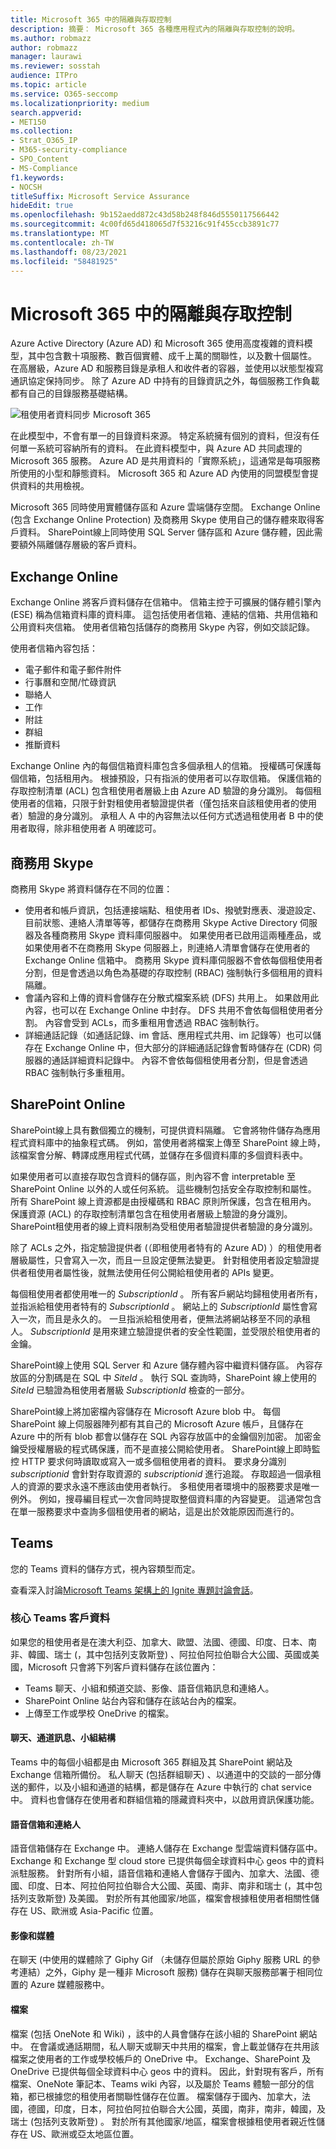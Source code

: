 ```yaml
---
title: Microsoft 365 中的隔離與存取控制
description: 摘要： Microsoft 365 各種應用程式內的隔離與存取控制的說明。
ms.author: robmazz
author: robmazz
manager: laurawi
ms.reviewer: sosstah
audience: ITPro
ms.topic: article
ms.service: O365-seccomp
ms.localizationpriority: medium
search.appverid:
- MET150
ms.collection:
- Strat_O365_IP
- M365-security-compliance
- SPO_Content
- MS-Compliance
f1.keywords:
- NOCSH
titleSuffix: Microsoft Service Assurance
hideEdit: true
ms.openlocfilehash: 9b152aedd872c43d58b248f846d5550117566442
ms.sourcegitcommit: 4c00fd65d418065d7f53216c91f455ccb3891c77
ms.translationtype: MT
ms.contentlocale: zh-TW
ms.lasthandoff: 08/23/2021
ms.locfileid: "58481925"
---
```

# <a name="isolation-and-access-control-in-microsoft-365"></a>Microsoft 365 中的隔離與存取控制

Azure Active Directory (Azure AD) 和 Microsoft 365 使用高度複雜的資料模型，其中包含數十項服務、數百個實體、成千上萬的關聯性，以及數十個屬性。 在高層級，Azure AD 和服務目錄是承租人和收件者的容器，並使用以狀態型複寫通訊協定保持同步。 除了 Azure AD 中持有的目錄資訊之外，每個服務工作負載都有自己的目錄服務基礎結構。
 
![租使用者資料同步 Microsoft 365](../media/office-365-isolation-tenant-data-sync.png)

在此模型中，不會有單一的目錄資料來源。 特定系統擁有個別的資料，但沒有任何單一系統可容納所有的資料。 在此資料模型中，與 Azure AD 共同處理的 Microsoft 365 服務。 Azure AD 是共用資料的「實際系統」，這通常是每項服務所使用的小型和靜態資料。 Microsoft 365 和 Azure AD 內使用的同盟模型會提供資料的共用檢視。

Microsoft 365 同時使用實體儲存區和 Azure 雲端儲存空間。 Exchange Online (包含 Exchange Online Protection) 及商務用 Skype 使用自己的儲存體來取得客戶資料。 SharePoint線上同時使用 SQL Server 儲存區和 Azure 儲存體，因此需要額外隔離儲存層級的客戶資料。

## <a name="exchange-online"></a>Exchange Online

Exchange Online 將客戶資料儲存在信箱中。 信箱主控于可擴展的儲存體引擎內 (ESE) 稱為信箱資料庫的資料庫。 這包括使用者信箱、連結的信箱、共用信箱和公用資料夾信箱。 使用者信箱包括儲存的商務用 Skype 內容，例如交談記錄。

使用者信箱內容包括：

- 電子郵件和電子郵件附件
- 行事曆和空閒/忙碌資訊
- 聯絡人
- 工作
- 附註
- 群組
- 推斷資料

Exchange Online 內的每個信箱資料庫包含多個承租人的信箱。 授權碼可保護每個信箱，包括租用內。 根據預設，只有指派的使用者可以存取信箱。 保護信箱的存取控制清單 (ACL) 包含租使用者層級上由 Azure AD 驗證的身分識別。 每個租使用者的信箱，只限于針對租使用者驗證提供者（僅包括來自該租使用者的使用者）驗證的身分識別。 承租人 A 中的內容無法以任何方式透過租使用者 B 中的使用者取得，除非租使用者 A 明確認可。

## <a name="skype-for-business"></a>商務用 Skype

商務用 Skype 將資料儲存在不同的位置：

- 使用者和帳戶資訊，包括連接端點、租使用者 IDs、撥號對應表、漫遊設定、目前狀態、連絡人清單等等，都儲存在商務用 Skype Active Directory 伺服器及各種商務用 Skype 資料庫伺服器中。 如果使用者已啟用這兩種產品，或如果使用者不在商務用 Skype 伺服器上，則連絡人清單會儲存在使用者的 Exchange Online 信箱中。 商務用 Skype 資料庫伺服器不會依每個租使用者分割，但是會透過以角色為基礎的存取控制 (RBAC) 強制執行多個租用的資料隔離。
- 會議內容和上傳的資料會儲存在分散式檔案系統 (DFS) 共用上。 如果啟用此內容，也可以在 Exchange Online 中封存。 DFS 共用不會依每個租使用者分割。 內容會受到 ACLs，而多重租用會透過 RBAC 強制執行。
- 詳細通話記錄（如通話記錄、im 會話、應用程式共用、im 記錄等）也可以儲存在 Exchange Online 中，但大部分的詳細通話記錄會暫時儲存在 (CDR) 伺服器的通話詳細資料記錄中。 內容不會依每個租使用者分割，但是會透過 RBAC 強制執行多重租用。

## <a name="sharepoint-online"></a>SharePoint Online

SharePoint線上具有數個獨立的機制，可提供資料隔離。 它會將物件儲存為應用程式資料庫中的抽象程式碼。 例如，當使用者將檔案上傳至 SharePoint 線上時，該檔案會分解、轉譯成應用程式代碼，並儲存在多個資料庫的多個資料表中。

如果使用者可以直接存取包含資料的儲存區，則內容不會 interpretable 至 SharePoint Online 以外的人或任何系統。 這些機制包括安全存取控制和屬性。 所有 SharePoint 線上資源都是由授權碼和 RBAC 原則所保護，包含在租用內。 保護資源 (ACL) 的存取控制清單包含在租使用者層級上驗證的身分識別。 SharePoint租使用者的線上資料限制為受租使用者驗證提供者驗證的身分識別。

除了 ACLs 之外，指定驗證提供者 (（即租使用者特有的 Azure AD) ）的租使用者層級屬性，只會寫入一次，而且一旦設定便無法變更。 針對租使用者設定驗證提供者租使用者屬性後，就無法使用任何公開給租使用者的 APIs 變更。

每個租使用者都使用唯一的 *SubscriptionId* 。 所有客戶網站均歸租使用者所有，並指派給租使用者特有的 *SubscriptionId* 。 網站上的 *SubscriptionId* 屬性會寫入一次，而且是永久的。 一旦指派給租使用者，便無法將網站移至不同的承租人。 *SubscriptionId* 是用來建立驗證提供者的安全性範圍，並受限於租使用者的金鑰。

SharePoint線上使用 SQL Server 和 Azure 儲存體內容中繼資料儲存區。 內容存放區的分割碼是在 SQL 中 *SiteId* 。 執行 SQL 查詢時，SharePoint 線上使用的 *SiteId* 已驗證為租使用者層級 *SubscriptionId* 檢查的一部分。

SharePoint線上將加密檔內容儲存在 Microsoft Azure blob 中。 每個 SharePoint 線上伺服器陣列都有其自己的 Microsoft Azure 帳戶，且儲存在 Azure 中的所有 blob 都會以儲存在 SQL 內容存放區中的金鑰個別加密。 加密金鑰受授權層級的程式碼保護，而不是直接公開給使用者。 SharePoint線上即時監控 HTTP 要求何時讀取或寫入一或多個租使用者的資料。 要求身分識別 *subscriptionid* 會針對存取資源的 *subscriptionid* 進行追蹤。 存取超過一個承租人的資源的要求永遠不應該由使用者執行。 多租使用者環境中的服務要求是唯一例外。 例如，搜尋編目程式一次會同時提取整個資料庫的內容變更。 這通常包含在單一服務要求中查詢多個租使用者的網站，這是出於效能原因而進行的。

## <a name="teams"></a>Teams

您的 Teams 資料的儲存方式，視內容類型而定。 

查看深入討論[Microsoft Teams 架構上的 Ignite 專題討論會話](https://channel9.msdn.com/Events/Ignite/Microsoft-Ignite-Orlando-2017/BRK3071)。

### <a name="core-teams-customer-data"></a>核心 Teams 客戶資料

如果您的租使用者是在澳大利亞、加拿大、歐盟、法國、德國、印度、日本、南非、韓國、瑞士 (，其中包括列支敦斯登) 、阿拉伯阿拉伯聯合大公國、英國或美國，Microsoft 只會將下列客戶資料儲存在該位置內：

- Teams 聊天、小組和頻道交談、影像、語音信箱訊息和連絡人。
- SharePoint Online 站台內容和儲存在該站台內的檔案。
- 上傳至工作或學校 OneDrive 的檔案。

#### <a name="chat-channel-messages-team-structure"></a>聊天、通道訊息、小組結構

Teams 中的每個小組都是由 Microsoft 365 群組及其 SharePoint 網站及 Exchange 信箱所備份。 私人聊天 (包括群組聊天) 、以通道中的交談的一部分傳送的郵件，以及小組和通道的結構，都是儲存在 Azure 中執行的 chat service 中。 資料也會儲存在使用者和群組信箱的隱藏資料夾中，以啟用資訊保護功能。

#### <a name="voicemail-and-contacts"></a>語音信箱和連絡人

語音信箱儲存在 Exchange 中。 連絡人儲存在 Exchange 型雲端資料儲存區中。 Exchange 和 Exchange 型 cloud store 已提供每個全球資料中心 geos 中的資料派駐服務。 針對所有小組，語音信箱和連絡人會儲存于國內、加拿大、法國、德國、印度、日本、阿拉伯阿拉伯聯合大公國、英國、南非、南非和瑞士 (，其中包括列支敦斯登) 及美國。 對於所有其他國家/地區，檔案會根據租使用者相關性儲存在 US、歐洲或 Asia-Pacific 位置。

#### <a name="images-and-media"></a>影像和媒體

在聊天 (中使用的媒體除了 Giphy Gif （未儲存但屬於原始 Giphy 服務 URL 的參考連結）之外，Giphy 是一種非 Microsoft 服務) 儲存在與聊天服務部署于相同位置的 Azure 媒體服務中。

#### <a name="files"></a>檔案

檔案 (包括 OneNote 和 Wiki) ，該中的人員會儲存在該小組的 SharePoint 網站中。 在會議或通話期間，私人聊天或聊天中共用的檔案，會上載並儲存在共用該檔案之使用者的工作或學校帳戶的 OneDrive 中。 Exchange、SharePoint 及 OneDrive 已提供每個全球資料中心 geos 中的資料。 因此，針對現有客戶，所有檔案、OneNote 筆記本、Teams wiki 內容，以及屬於 Teams 體驗一部分的信箱，都已根據您的租使用者關聯性儲存在位置。 檔案儲存于國內、加拿大，法國，德國，印度，日本，阿拉伯阿拉伯聯合大公國，英國，南非，南非，韓國，及瑞士 (包括列支敦斯登) 。 對於所有其他國家/地區，檔案會根據租使用者親近性儲存在 US、歐洲或亞太地區位置。
